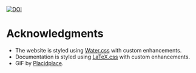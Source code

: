 [![DOI](https://zenodo.org/badge/948136126.svg)](https://doi.org/10.5281/zenodo.16997419)

# Acknowledgments
- The website is styled using [Water.css](https://github.com/kognise/water.css) with custom enhancements.
- Documentation is styled using [LaTeX.css](https://github.com/vincentdoerig/latex-css) with custom enhancements.
- GIF by [Placidplace](https://pixabay.com/users/placidplace-25572496).
